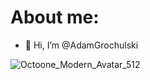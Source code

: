 # About me:
- 👋 Hi, I’m @AdamGrochulski

![Octoone_Modern_Avatar_512](https://github.com/user-attachments/assets/0bf7e2f8-ecf8-400e-bf18-3aa03e6c895e)

<!---
AdamGrochulski/AdamGrochulski is a ✨ special ✨ repository because its `README.md` (this file) appears on your GitHub profile.
You can click the Preview link to take a look at your changes.
--->
